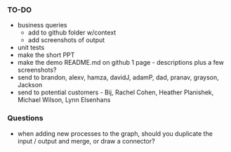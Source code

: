 ### TO-DO

* business queries
    * add to github folder w/context
    * add screenshots of output
* unit tests
* make the short PPT
* make the demo README.md on github 1 page - descriptions plus a few screenshots? 
* send to brandon, alexv, hamza, davidJ, adamP, dad, pranav, grayson, Jackson
* send to potential customers - Bij, Rachel Cohen, Heather Planishek, Michael Wilson, Lynn Elsenhans

### Questions

* when adding new processes to the graph, should you duplicate the input / output and merge, or draw a connector?
